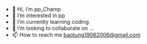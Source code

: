 - 👋 Hi, I’m pp_Champ
- 👀 I’m interested in pp
- 🌱 I’m currently learning coding
- 💞️ I’m looking to collaborate on ...
- 📫 How to reach me baotung19062006@gmail.com

<!---
Ngeu1/Ngeu1 is a ✨ special ✨ repository because its `README.md` (this file) appears on your GitHub profile.
You can click the Preview link to take a look at your changes.
--->

